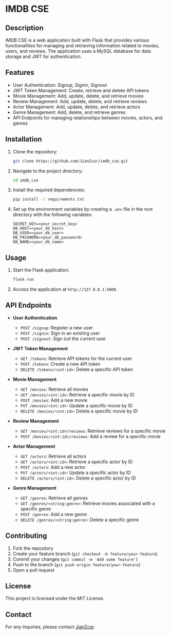 # IMDB CSE

## Description
IMDB CSE is a web application built with Flask that provides various functionalities for managing and retrieving information related to movies, users, and reviews. The application uses a MySQL database for data storage and JWT for authentication.

## Features
- User Authentication: Signup, Signin, Signout
- JWT Token Management: Create, retrieve and delete API tokens
- Movie Management: Add, update, delete, and retrieve movies
- Review Management: Add, update, delete, and retrieve reviews
- Actor Management: Add, update, delete, and retrieve actors
- Genre Management: Add, delete, and retrieve genres
- API Endpoints for managing relationships between movies, actors, and genres

## Installation
1. Clone the repository:
    ```sh
    git clone https://github.com/JianZcar/imdb_cse.git
    ```
2. Navigate to the project directory:
    ```sh
    cd imdb_cse
    ```
3. Install the required dependencies:
    ```sh
    pip install -r requirements.txt
    ```
4. Set up the environment variables by creating a `.env` file in the root directory with the following variables:
    ```
    SECRET_KEY=<your_secret_key>
    DB_HOST=<your_db_host>
    DB_USER=<your_db_user>
    DB_PASSWORD=<your_db_password>
    DB_NAME=<your_db_name>
    ```

## Usage
1. Start the Flask application:
    ```sh
    flask run
    ```
2. Access the application at `http://127.0.0.1:5000`.

## API Endpoints
- **User Authentication**
  - `POST /signup`: Register a new user
  - `POST /signin`: Sign in an existing user
  - `POST /signout`: Sign out the current user

- **JWT Token Management**
  - `GET /tokens`: Retrieve API tokens for the current user
  - `POST /tokens`: Create a new API token
  - `DELETE /tokens/<int:id>`: Delete a specific API token

- **Movie Management**
  - `GET /movies`: Retrieve all movies
  - `GET /movies/<int:id>`: Retrieve a specific movie by ID
  - `POST /movies`: Add a new movie
  - `PUT /movies/<int:id>`: Update a specific movie by ID
  - `DELETE /movies/<int:id>`: Delete a specific movie by ID

- **Review Management**
  - `GET /movies/<int:id>/reviews`: Retrieve reviews for a specific movie
  - `POST /movies/<int:id>/reviews`: Add a review for a specific movie

- **Actor Management**
  - `GET /actors`: Retrieve all actors
  - `GET /actors/<int:id>`: Retrieve a specific actor by ID
  - `POST /actors`: Add a new actor
  - `PUT /actors/<int:id>`: Update a specific actor by ID
  - `DELETE /actors/<int:id>`: Delete a specific actor by ID

- **Genre Management**
  - `GET /genres`: Retrieve all genres
  - `GET /genres/<string:genre>`: Retrieve movies associated with a specific genre
  - `POST /genres`: Add a new genre
  - `DELETE /genres/<string:genre>`: Delete a specific genre

## Contributing
1. Fork the repository
2. Create your feature branch (`git checkout -b feature/your-feature`)
3. Commit your changes (`git commit -m 'Add some feature'`)
4. Push to the branch (`git push origin feature/your-feature`)
5. Open a pull request

## License
This project is licensed under the MIT License.

## Contact
For any inquiries, please contact [JianZcar](https://github.com/JianZcar).
